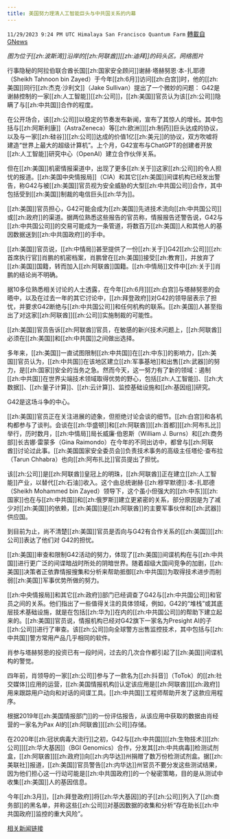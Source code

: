 ```yaml
---
title: 美国努力理清人工智能巨头与中共国关系的内幕
---
```

`11/29/2023 9:24 PM UTC Himalaya San Francisco Quantum Farm` [轉載自GNews](https://gnews.org/articles/2051286)

*图为位于[[zh:波斯湾]]沿岸的[[zh:阿联酋]][[zh:迪拜]]的码头区。网络图片*

行事隐秘的阿拉伯联合酋长国[[zh:国家安全顾问]]谢赫·塔赫努恩·本-扎耶德（Sheikh Tahnoon bin Zayed）于今年[[zh:6月]]访问[[zh:白宫]]时，他的[[zh:美国]]同行[[zh:杰克·沙利文]]（Jake Sullivan）提出了一个微妙的问题： G42是谢赫控制的一家[[zh:人工智能]][[zh:公司]]，[[zh:美国]]官员认为该[[zh:公司]]隐瞒了与[[zh:中共国]]合作的程度。

在公开场合，该[[zh:公司]]以稳定的节奏发布新闻，宣布了其惊人的增长。其中包括与[[zh:阿斯利康]]（AstraZeneca）等[[zh:欧洲]][[zh:制药]]巨头达成的协议，以及与一家[[zh:硅谷]][[zh:公司]]达成的价值1亿[[zh:美元]]的协议，双方吹嘘将建造“世界上最大的超级计算机”。上个月，G42宣布与ChatGPT的创建者开放[[zh:人工智能]]研究中心（OpenAI）建立合作伙伴关系。

但在[[zh:美国]]机密情报渠道中，出现了更多[[zh:关于]]这家[[zh:公司]]的令人担忧的报道。[[zh:美国中央情报局]]（CIA）和其它[[zh:美国]]间谍机构已经发出警告，称G42与被[[zh:美国]]官员视为安全威胁的大型[[zh:中共国公司]]合作，其中包括受到[[zh:美国]]制裁的电信巨头[[zh:华为]]。

[[zh:美国]]官员担心，G42可能会成为[[zh:美国]]先进技术流向[[zh:中共国公司]]或[[zh:政府]]的渠道。据两位熟悉这些报告的官员称，情报报告还警告说，G42与[[zh:中共国公司]]的交易可能成为一条管道，将数百万[[zh:美国]]人和其他人的基因数据送到[[zh:中共国政府]]的手中。

[[zh:美国]]官员说，[[zh:中情局]]甚至提供了一份[[zh:关于]]G42[[zh:公司]][[zh:首席执行官]]肖鹏的机密档案，肖鹏曾在[[zh:美国]]接受[[zh:教育]]，并放弃了[[zh:美国]]国籍，转而加入[[zh:阿联酋]]国籍。[[zh:中情局]]文件中[[zh:关于]]肖鹏的结论尚不明确。

据10多位熟悉相关讨论的人士透露，在今年[[zh:6月]][[zh:白宫]]与塔赫努恩的会晤中，以及在过去一年的其它讨论中，[[zh:拜登政府]]对G42的领导层表示了担忧，并要求G42断绝与[[zh:中共国公司]]和任何机构的联系。[[zh:美国]]人甚至指出了对这家[[zh:阿联酋]][[zh:公司]]实施制裁的可能性。

[[zh:美国]]官员告诉[[zh:阿联酋]]官员，在敏感的新兴技术问题上，[[zh:阿联酋]]必须在[[zh:美国]]和[[zh:中共国]]之间做出选择。

多年来，[[zh:美国]]一直试图限制[[zh:中共国]]在[[zh:中东]]的影响力，[[zh:美国]]官员认为，[[zh:中共国]]在该地区建立[[zh:军事基地]]和出售[[zh:武器]]的努力，是[[zh:国家]]安全的当务之急。然而今天，这一努力有了新的领域：遏制[[zh:中共国]]在世界尖端技术领域取得优势的野心，包括[[zh:人工智能]]、[[zh:大数据]]、[[zh:量子计算]]、[[zh:云计算]]、监控基础设施和[[zh:基因组]]研究。

G42是这场斗争的中心。

[[zh:美国]]官员正在关注进展的迹象，但拒绝讨论会谈的细节。[[zh:白宫]]和各机构都参与了谈判。会谈在[[zh:华盛顿]]和[[zh:阿联酋]][[zh:首都]][[zh:阿布扎比]]举行，历时数月，[[zh:中情局]]局长威廉·伯恩斯（William J. Burns）和[[zh:商务部]]长吉娜·雷蒙多（Gina Raimondo）在今年的不同出访中，都曾与[[zh:阿联酋]]讨论过此事。[[zh:美国国家安全委员会]]负责技术事务的高级主任塔伦·查布拉（Tarun Chhabra）也向[[zh:阿布扎比]]官员提出了担忧。

该[[zh:公司]]是[[zh:阿联酋]]皇冠上的明珠，[[zh:阿联酋]]正在建立[[zh:人工智能]]产业，以替代[[zh:石油]]收入。这个由总统谢赫·[[zh:穆罕默德]]·本-扎耶德（Sheikh Mohammed bin Zayed）领导下，这个虽小但强大的[[zh:中东]][[zh:国家]]也在与[[zh:中共国]]和[[zh:俄罗斯]]建立更紧密的关系，部分原因是为了减少对[[zh:美国]]的依赖，[[zh:美国]]是[[zh:阿联酋]]的主要军事伙伴和[[zh:武器]]供应国。

到目前为止，尚不清楚[[zh:美国]]官员是否向与G42有合作关系的[[zh:美国]][[zh:公司]]表达了他们对 G42的担忧。

[[zh:美国]]审查和限制G42活动的努力，体现了[[zh:美国]]间谍机构在与[[zh:中共国]]进行更广泛的间谍暗战时所处的阴暗世界。随着超级大国间竞争的加剧，[[zh:美国]]决策者正依靠情报搜集和分析来帮助抵御[[zh:中共国]]为取得技术进步而削弱[[zh:美国]]军事优势所做的努力。

[[zh:中央情报局]]和其它[[zh:政府]]部门已经调查了G42与[[zh:中共国公司]]和官员之间的关系。他们指出了一些值得关注的具体领域，例如，G42的“堆栈”或其底层技术基础设施，就是在包括[[zh:华为]]在内的[[zh:中共国公司]]的帮助下建立起来的。[[zh:美国]]官员说，情报机构已经对G42旗下一家名为Presight AI的子[[zh:公司]]进行了审查。该[[zh:公司]]向全球警方出售监控技术，其中包括与[[zh:中共国]]警方常用产品几乎相同的软件。

肖参与塔赫努恩的投资已有一段时间，过去的几次合作都引起了[[zh:美国]]间谍机构的警觉。

四年前，肖领导的一家[[zh:公司]]参与了一款名为[[zh:抖音]]（ToTok）的[[zh:社交媒体]]应用的运营，[[zh:美国情报机构]]认定该应用是[[zh:阿联酋]][[zh:政府]]用来跟踪用户动向和对话的间谍工具。[[zh:中共国]]工程师帮助开发了这款应用程序。

根据2019年[[zh:美国情报部门]]的一份评估报告，从该应用中获取的数据由肖经营的一家名为Pax AI的[[zh:阿联酋]][[zh:公司]]存储。

在2020年[[zh:冠状病毒大流行]]之初，G42与[[zh:中共国]][[zh:生物技术]][[zh:公司]][[zh:华大基因]]（BGI Genomics）合作，分发其[[zh:中共病毒]]检测试剂盒，[[zh:阿联酋]][[zh:政府]]向[[zh:内华达]]州捐赠了数万份检测试剂盒。据[[zh:美联社]]报道，[[zh:美国]]官员警告[[zh:内华达]]州官员不要分发这些测试结果，因为他们担心这一行动可能是[[zh:中共国政府]]的一个秘密策略，目的是从测试中收集[[zh:美国]]人的基因信息。

今年[[zh:3月]]，[[zh:拜登政府]]将[[zh:华大基因]]的子[[zh:公司]]列入了[[zh:商务部]]的黑名单，并称这些[[zh:公司]]对基因数据的收集和分析“存在助长[[zh:中共国政府]]监控的重大风险”。

[相关新闻链接](https://www.seattletimes.com/business/technology/inside-u-s-efforts-to-untangle-an-ai-giants-ties-to-china/)
